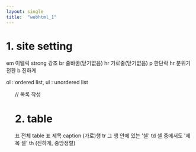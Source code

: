 ```yaml
---
layout: single
title:  "webhtml_1"
---
```

# 1. site setting 
em 이텔릭 
strong 강조 
br 줄바꿈(닫기없음) 
hr 가로줄(닫기없음)
p 한단락
hr 분위기 전환
b 진하게

ol : ordered list, ul : unordered list
  <ol type="a"> // 목록 작성


# 2. table
표 전체 table 
표 제목 caption 
(가로)행 tr 
그 행 안에 있는 '셀' td 
셀 중에서도 '제목 셀' th (진하게, 중앙정렬) 
